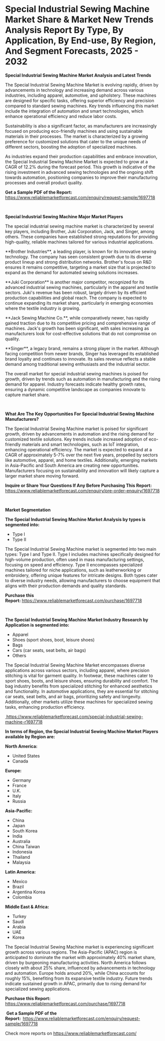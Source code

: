 <p><h1>Special Industrial Sewing Machine Market Share & Market New Trends Analysis Report By Type, By Application, By End-use, By Region, And Segment Forecasts, 2025 - 2032</h1></p><p><strong>Special Industrial Sewing Machine Market Analysis and Latest Trends</strong></p>
<p><p>The Special Industrial Sewing Machine Market is evolving rapidly, driven by advancements in technology and increasing demand across various industries, including apparel, automotive, and upholstery. These machines are designed for specific tasks, offering superior efficiency and precision compared to standard sewing machines. Key trends influencing this market include the integration of automation and smart technologies, which enhance operational efficiency and reduce labor costs. </p><p>Sustainability is also a significant factor, as manufacturers are increasingly focused on producing eco-friendly machines and using sustainable materials in their processes. The market is characterized by a growing preference for customized solutions that cater to the unique needs of different sectors, boosting the adoption of specialized machines. </p><p>As industries expand their production capabilities and embrace innovation, the Special Industrial Sewing Machine Market is expected to grow at a CAGR of 12.2% during the forecast period. This growth is indicative of the rising investment in advanced sewing technologies and the ongoing shift towards automation, positioning companies to improve their manufacturing processes and overall product quality.</p></p>
<p><strong>Get a Sample PDF of the Report:&nbsp;</strong> <a href="https://www.reliablemarketforecast.com/enquiry/request-sample/1697718?utm_campaign=2314&utm_medium=2&utm_source=Github&utm_content=ia&utm_term=24032025&utm_id=special-industrial-sewing-machine">https://www.reliablemarketforecast.com/enquiry/request-sample/1697718</a></p>
<p>&nbsp;</p>
<p><strong>Special Industrial Sewing Machine Major Market Players</strong></p>
<p><p>The special industrial sewing machine market is characterized by several key players, including Brother, Juki Corporation, Jack, and Singer, among others. These companies have established strong reputations for providing high-quality, reliable machines tailored for various industrial applications.</p><p>**Brother Industries**, a leading player, is known for its innovative sewing technology. The company has seen consistent growth due to its diverse product lineup and strong distribution networks. Brother's focus on R&D ensures it remains competitive, targeting a market size that is projected to expand as the demand for automated sewing solutions increases.</p><p>**Juki Corporation** is another major competitor, recognized for its advanced industrial sewing machines, particularly in the apparel and textile sectors. Juki's revenue has been robust, largely driven by its efficient production capabilities and global reach. The company is expected to continue expanding its market share, particularly in emerging economies where the textile industry is growing.</p><p>**Jack Sewing Machine Co.**, while comparatively newer, has rapidly gained traction due to its competitive pricing and comprehensive range of machines. Jack's growth has been significant, with sales increasing as manufacturers look for cost-effective solutions that do not compromise on quality.</p><p>**Singer**, a legacy brand, remains a strong player in the market. Although facing competition from newer brands, Singer has leveraged its established brand loyalty and continues to innovate. Its sales revenue reflects a stable demand among traditional sewing enthusiasts and the industrial sector.</p><p>The overall market for special industrial sewing machines is poised for growth, driven by trends such as automation in manufacturing and the rising demand for apparel. Industry forecasts indicate healthy growth rates, ensuring a dynamic competitive landscape as companies innovate to capture market share.</p></p>
<p>&nbsp;</p>
<p><strong>What Are The Key Opportunities For Special Industrial Sewing Machine Manufacturers?</strong></p>
<p><p>The Special Industrial Sewing Machine market is poised for significant growth, driven by advancements in automation and the rising demand for customized textile solutions. Key trends include increased adoption of eco-friendly materials and smart technologies, such as IoT integration, enhancing operational efficiency. The market is expected to expand at a CAGR of approximately 5-7% over the next five years, propelled by sectors like automotive, apparel, and home textiles. Additionally, emerging markets in Asia-Pacific and South America are creating new opportunities. Manufacturers focusing on sustainability and innovation will likely capture a larger market share moving forward.</p></p>
<p><strong>Inquire or Share Your Questions If Any Before Purchasing This Report:</strong> <a href="https://www.reliablemarketforecast.com/enquiry/pre-order-enquiry/1697718?utm_campaign=2314&utm_medium=2&utm_source=Github&utm_content=ia&utm_term=24032025&utm_id=special-industrial-sewing-machine">https://www.reliablemarketforecast.com/enquiry/pre-order-enquiry/1697718</a></p>
<p>&nbsp;</p>
<p><strong>Market Segmentation</strong></p>
<p><strong>The Special Industrial Sewing Machine Market Analysis by types is segmented into:</strong></p>
<p><ul><li>Type I</li><li>Type II</li></ul></p>
<p><p>The Special Industrial Sewing Machine market is segmented into two main types: Type I and Type II. Type I includes machines specifically designed for high-volume production, often used in mass manufacturing settings, focusing on speed and efficiency. Type II encompasses specialized machines tailored for niche applications, such as leatherworking or embroidery, offering unique features for intricate designs. Both types cater to diverse industry needs, allowing manufacturers to choose equipment that aligns with their production demands and quality standards.</p></p>
<p><strong>Purchase this Report:&nbsp;</strong><a href="https://www.reliablemarketforecast.com/purchase/1697718?utm_campaign=2314&utm_medium=2&utm_source=Github&utm_content=ia&utm_term=24032025&utm_id=special-industrial-sewing-machine">https://www.reliablemarketforecast.com/purchase/1697718</a></p>
<p>&nbsp;</p>
<p><strong>The Special Industrial Sewing Machine Market Industry Research by Application is segmented into:</strong></p>
<p><ul><li>Apparel</li><li>Shoes (sport shoes, boot, leisure shoes)</li><li>Bags</li><li>Cars (car seats, seat belts, air bags)</li><li>Others</li></ul></p>
<p><p>The Special Industrial Sewing Machine Market encompasses diverse applications across various sectors, including apparel, where precision stitching is vital for garment quality. In footwear, these machines cater to sport shoes, boots, and leisure shoes, ensuring durability and comfort. The bag industry benefits from specialized stitching for enhanced aesthetics and functionality. In automotive applications, they are essential for stitching car seats, seat belts, and air bags, prioritizing safety and longevity. Additionally, other markets utilize these machines for specialized sewing tasks, enhancing production efficiency.</p></p>
<p><a href="https://www.reliablemarketforecast.com/special-industrial-sewing-machine-r1697718?utm_campaign=2314&utm_medium=2&utm_source=Github&utm_content=ia&utm_term=24032025&utm_id=special-industrial-sewing-machine">&nbsp;https://www.reliablemarketforecast.com/special-industrial-sewing-machine-r1697718</a></p>
<p><strong>In terms of Region, the Special Industrial Sewing Machine Market Players available by Region are:</strong></p>
<p>
    <p> <strong> North America: </strong>
        <ul>
            <li>United States</li>
            <li>Canada</li>
        </ul>
        </p> 
    <p> <strong> Europe: </strong>
        <ul>
            <li>Germany</li>
            <li>France</li>
            <li>U.K.</li>
            <li>Italy</li>
            <li>Russia</li>
        </ul>
        </p> 
    <p> <strong> Asia-Pacific: </strong>
        <ul>
            <li>China</li>
            <li>Japan</li>
            <li>South Korea</li>
            <li>India</li>
            <li>Australia</li>
            <li>China Taiwan</li>
            <li>Indonesia</li>
            <li>Thailand</li>
            <li>Malaysia</li>
        </ul>
        </p> 
    <p> <strong> Latin America: </strong>
        <ul>
            <li>Mexico</li>
            <li>Brazil</li>
            <li>Argentina Korea</li>
            <li>Colombia</li>
        </ul>
        </p> 
    <p> <strong> Middle East & Africa: </strong>
        <ul>
            <li>Turkey</li>
            <li>Saudi</li>
            <li>Arabia</li>
            <li>UAE</li>
            <li>Korea</li>
        </ul>
    </p>
    </p>
<p><p>The Special Industrial Sewing Machine market is experiencing significant growth across various regions. The Asia-Pacific (APAC) region is anticipated to dominate the market with approximately 40% market share, driven by burgeoning manufacturing activities. North America follows closely with about 25% share, influenced by advancements in technology and automation. Europe holds around 20%, while China accounts for roughly 15%, benefiting from its expansive textile industry. Future trends indicate sustained growth in APAC, primarily due to rising demand for specialized sewing applications.</p></p>
<p><strong>Purchase this Report: </strong><a href="https://www.reliablemarketforecast.com/purchase/1697718?utm_campaign=2314&utm_medium=2&utm_source=Github&utm_content=ia&utm_term=24032025&utm_id=special-industrial-sewing-machine">https://www.reliablemarketforecast.com/purchase/1697718</a></p>
<p>&nbsp;<strong>Get a Sample PDF of the Report:&nbsp;&nbsp;</strong><a href="https://www.reliablemarketforecast.com/enquiry/request-sample/1697718?utm_campaign=2314&utm_medium=2&utm_source=Github&utm_content=ia&utm_term=24032025&utm_id=special-industrial-sewing-machine">https://www.reliablemarketforecast.com/enquiry/request-sample/1697718</a></p>
<p><strong></strong></p>
<p>Check more reports on <a href="https://www.reliablemarketforecast.com/?utm_campaign=2314&utm_medium=2&utm_source=Github&utm_content=ia&utm_term=24032025&utm_id=special-industrial-sewing-machine">https://www.reliablemarketforecast.com/</a></p>